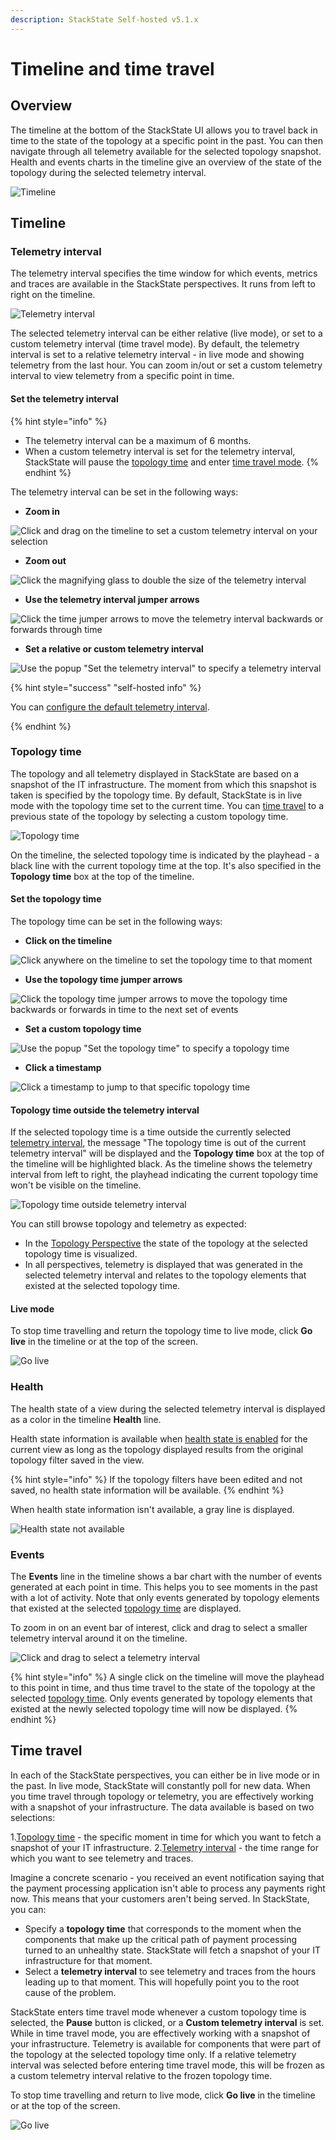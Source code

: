 ```yaml
---
description: StackState Self-hosted v5.1.x 
---
```


# Timeline and time travel

## Overview

The timeline at the bottom of the StackState UI allows you to travel back in time to the state of the topology at a specific point in the past. You can then navigate through all telemetry available for the selected topology snapshot. Health and events charts in the timeline give an overview of the state of the topology during the selected telemetry interval.

![Timeline](../../.gitbook/assets/v51_timeline.png)

## Timeline

### Telemetry interval

The telemetry interval specifies the time window for which events, metrics and traces are available in the StackState perspectives. It runs from left to right on the timeline.

![Telemetry interval](../../.gitbook/assets/v51_telemetry_interval.png)

The selected telemetry interval can be either relative \(live mode\), or set to a custom telemetry interval \(time travel mode\). By default, the telemetry interval is set to a relative telemetry interval - in live mode and showing telemetry from the last hour. You can zoom in/out or set a custom telemetry interval to view telemetry from a specific point in time.

#### Set the telemetry interval

{% hint style="info" %}
* The telemetry interval can be a maximum of 6 months. 
* When a custom telemetry interval is set for the telemetry interval, StackState will pause the [topology time](timeline-time-travel.md#topology-time) and enter [time travel mode](timeline-time-travel.md#time-travel).
{% endhint %}

The telemetry interval can be set in the following ways:

* **Zoom in**

![Click and drag on the timeline to set a custom telemetry interval on your selection](../../.gitbook/assets/v51_timeline_click_drag.png)

* **Zoom out**

![Click the magnifying glass to double the size of the telemetry interval](../../.gitbook/assets/v51_telemetry_interval_zoom_out.png)

* **Use the telemetry interval jumper arrows**

![Click the time jumper arrows to move the telemetry interval backwards or forwards through time](../../.gitbook/assets/v51_telemetry_interval_jumper.png)

* **Set a relative or custom telemetry interval**

![Use the popup "Set the telemetry interval" to specify a telemetry interval](../../.gitbook/assets/v51_timeline_telemetry_interval.png)

{% hint style="success" "self-hosted info" %}

You can [configure the default telemetry interval](/configure/telemetry/custom_telemetry_interval.md).

{% endhint %}

### Topology time

The topology and all telemetry displayed in StackState are based on a snapshot of the IT infrastructure. The moment from which this snapshot is taken is specified by the topology time. By default, StackState is in live mode with the topology time set to the current time. You can [time travel](timeline-time-travel.md#time-travel) to a previous state of the topology by selecting a custom topology time.

![Topology time](../../.gitbook/assets/v51_topology_time.png)

On the timeline, the selected topology time is indicated by the playhead - a black line with the current topology time at the top. It's also specified in the **Topology time** box at the top of the timeline.

#### Set the topology time

The topology time can be set in the following ways:

* **Click on the timeline**

![Click anywhere on the timeline to set the topology time to that moment](../../.gitbook/assets/v51_topology_time_timeline.png)

* **Use the topology time jumper arrows**

![Click the topology time jumper arrows to move the topology time backwards or forwards in time to the next set of events](../../.gitbook/assets/v51_topology_time_jumper.png)

* **Set a custom topology time**

![Use the popup "Set the topology time" to specify a topology time](../../.gitbook/assets/v51_topology_time_popup.png)

* **Click a timestamp**

![Click a timestamp to jump to that specific topology time](../../.gitbook/assets/v51_topology_time_timestamp.png)

#### Topology time outside the telemetry interval

If the selected topology time is a time outside the currently selected [telemetry interval](timeline-time-travel.md#telemetry-interval), the message "The topology time is out of the current telemetry interval" will be displayed and the **Topology time** box at the top of the timeline will be highlighted black. As the timeline shows the telemetry interval from left to right, the playhead indicating the current topology time won't be visible on the timeline.

![Topology time outside telemetry interval](/.gitbook/assets/v51_topology_time_outside_telemetry_interval.png)

You can still browse topology and telemetry as expected:

- In the [Topology Perspective](/use/stackstate-ui/perspectives/topology-perspective.md) the state of the topology at the selected topology time is visualized.
- In all perspectives, telemetry is displayed that was generated in the selected telemetry interval and relates to the topology elements that existed at the selected topology time.

#### Live mode 

To stop time travelling and return the topology time to live mode, click **Go live** in the timeline or at the top of the screen.

![Go live](../../.gitbook/assets/v51_timeline_go_live.png)

### Health

The health state of a view during the selected telemetry interval is displayed as a color in the timeline **Health** line.

Health state information is available when [health state is enabled](views/configure-view-health.md) for the current view as long as the topology displayed results from the original topology filter saved in the view.

{% hint style="info" %}
If the topology filters have been edited and not saved, no health state information will be available.
{% endhint %}

When health state information isn't available, a gray line is displayed.

![Health state not available](../../.gitbook/assets/v51_timeline_no_health_state.png)

### Events

The **Events** line in the timeline shows a bar chart with the number of events generated at each point in time. This helps you to see moments in the past with a lot of activity. Note that only events generated by topology elements that existed at the selected [topology time](timeline-time-travel.md#topology-time) are displayed.

To zoom in on an event bar of interest, click and drag to select a smaller telemetry interval around it on the timeline.

![Click and drag to select a telemetry interval](../../.gitbook/assets/v51_timeline_click_drag.png)

{% hint style="info" %}
A single click on the timeline will move the playhead to this point in time, and thus time travel to the state of the topology at the selected [topology time](timeline-time-travel.md#topology-time). Only events generated by topology elements that existed at the newly selected topology time will now be displayed.
{% endhint %}

## Time travel

In each of the StackState perspectives, you can either be in live mode or in the past. In live mode, StackState will constantly poll for new data. When you time travel through topology or telemetry, you are effectively working with a snapshot of your infrastructure. The data available is based on two selections:

1.[Topology time](timeline-time-travel.md#topology-time) - the specific moment in time for which you want to fetch a snapshot of your IT infrastructure.
2.[Telemetry interval](timeline-time-travel.md#telemetry-interval) - the time range for which you want to see telemetry and traces.

Imagine a concrete scenario - you received an event notification saying that the payment processing application isn't able to process any payments right now. This means that your customers aren't being served. In StackState, you can:
* Specify a **topology time** that corresponds to the moment when the components that make up the critical path of payment processing turned to an unhealthy state. StackState will fetch a snapshot of your IT infrastructure for that moment.
* Select a **telemetry interval** to see telemetry and traces from the hours leading up to that moment. This will hopefully point you to the root cause of the problem.

StackState enters time travel mode whenever a custom topology time is selected, the **Pause** button is clicked, or a **Custom telemetry interval** is set. While in time travel mode, you are effectively working with a snapshot of your infrastructure. Telemetry is available for components that were part of the topology at the selected topology time only. If a relative telemetry interval was selected before entering time travel mode, this will be frozen as a custom telemetry interval relative to the frozen topology time.

To stop time travelling and return to live mode, click **Go live** in the timeline or at the top of the screen.

![Go live](../../.gitbook/assets/v51_timeline_go_live.png)

